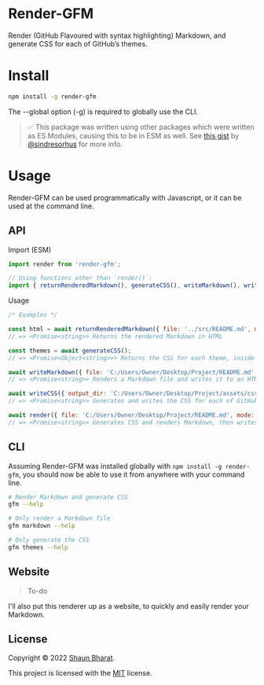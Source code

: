 # Render-GFM

Render (GitHub Flavoured with syntax highlighting) Markdown, and generate CSS for each of GitHub’s themes.

# Install

```bash
npm install -g render-gfm
```

The --global option (-g) is required to globally use the CLI.

>✅ This package was written using other packages which were written as ES Modules, causing this to be in ESM as well. See [this gist](https://gist.github.com/sindresorhus/a39789f98801d908bbc7ff3ecc99d99c) by [@sindresorhus](https://github.com/sindresorhus) for more info.

# Usage

Render-GFM can be used programmatically with Javascript, or it can be used at the command line.

## API

Import (ESM)
```javascript
import render from 'render-gfm';

// Using functions other than `render()`:
import { returnRenderedMarkdown(), generateCSS(), writeMarkdown(), writeCSS() } from 'render-gfm';
```

Usage
```javascript
/* Examples */

const html = await returnRenderedMarkdown({ file: '../src/README.md', mode: 'gfm' });
// => <Promise<string>> Returns the rendered Markdown in HTML

const themes = await generateCSS();
// => <Promise<Object<string>>> Returns the CSS for each theme, inside an object

await writeMarkdown({ file: 'C:/Users/Owner/Desktop/Project/README.md', mode: 'gfm', output_dir: 'C:/Users/Owner/Desktop/Project/dist' });
// => <Promise<string>> Renders a Markdown file and writes it to an HTML file, then returns directory path to it

await writeCSS({ output_dir: 'C:/Users/Owner/Desktop/Project/assets/css' });
// => <Promise<string>> Generates and writes the CSS for each of GitHub's themes, then returns the path to the CSS files

await render({ file: 'C:/Users/Owner/Desktop/Project/README.md', mode: 'gfm', output_dir: 'C:/Users/Owner/Desktop/Project/dist' });
// => <Promise<string>> Generates CSS and renders Markdown, then writes everything to an output directory
```

## CLI

Assuming Render-GFM was installed globally with `npm install -g render-gfm`, you should now be able to use it from anywhere with your command line.

```bash
# Render Markdown and generate CSS
gfm --help

# Only render a Markdown file
gfm markdown --help

# Only generate the CSS
gfm themes --help
```

## Website

> To-do

I'll also put this renderer up as a website, to quickly and easily render your Markdown.

## License

Copyright © 2022 [Shaun Bharat](https://github.com/ShaunB56).

This project is licensed with the [MIT](https://github.com/ShaunB56/GoogleMeetAPI/blob/main/LICENSE) license.

